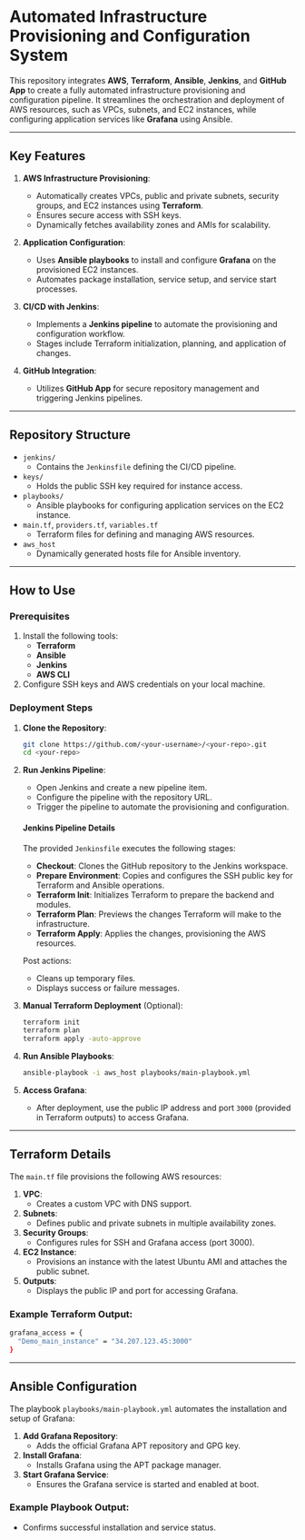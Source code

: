 # Automated Infrastructure Provisioning and Configuration System

This repository integrates **AWS**, **Terraform**, **Ansible**, **Jenkins**, and **GitHub App** to create a fully automated infrastructure provisioning and configuration pipeline. It streamlines the orchestration and deployment of AWS resources, such as VPCs, subnets, and EC2 instances, while configuring application services like **Grafana** using Ansible.

---

## Key Features

1. **AWS Infrastructure Provisioning**:
   - Automatically creates VPCs, public and private subnets, security groups, and EC2 instances using **Terraform**.
   - Ensures secure access with SSH keys.
   - Dynamically fetches availability zones and AMIs for scalability.

2. **Application Configuration**:
   - Uses **Ansible playbooks** to install and configure **Grafana** on the provisioned EC2 instances.
   - Automates package installation, service setup, and service start processes.

3. **CI/CD with Jenkins**:
   - Implements a **Jenkins pipeline** to automate the provisioning and configuration workflow.
   - Stages include Terraform initialization, planning, and application of changes.

4. **GitHub Integration**:
   - Utilizes **GitHub App** for secure repository management and triggering Jenkins pipelines.

---

## Repository Structure

- `jenkins/`
  - Contains the `Jenkinsfile` defining the CI/CD pipeline.
- `keys/`
  - Holds the public SSH key required for instance access.
- `playbooks/`
  - Ansible playbooks for configuring application services on the EC2 instance.
- `main.tf`, `providers.tf`, `variables.tf`
  - Terraform files for defining and managing AWS resources.
- `aws_host`
  - Dynamically generated hosts file for Ansible inventory.

---

## How to Use

### Prerequisites
1. Install the following tools:
   - **Terraform**
   - **Ansible**
   - **Jenkins**
   - **AWS CLI**
2. Configure SSH keys and AWS credentials on your local machine.

### Deployment Steps

1. **Clone the Repository**:
   ```bash
   git clone https://github.com/<your-username>/<your-repo>.git
   cd <your-repo>
   ```

2. **Run Jenkins Pipeline**:
   - Open Jenkins and create a new pipeline item.
   - Configure the pipeline with the repository URL.
   - Trigger the pipeline to automate the provisioning and configuration.

   #### Jenkins Pipeline Details
   The provided `Jenkinsfile` executes the following stages:

   - **Checkout**: Clones the GitHub repository to the Jenkins workspace.
   - **Prepare Environment**: Copies and configures the SSH public key for Terraform and Ansible operations.
   - **Terraform Init**: Initializes Terraform to prepare the backend and modules.
   - **Terraform Plan**: Previews the changes Terraform will make to the infrastructure.
   - **Terraform Apply**: Applies the changes, provisioning the AWS resources.

   Post actions:
   - Cleans up temporary files.
   - Displays success or failure messages.

3. **Manual Terraform Deployment** (Optional):
   ```bash
   terraform init
   terraform plan
   terraform apply -auto-approve
   ```

4. **Run Ansible Playbooks**:
   ```bash
   ansible-playbook -i aws_host playbooks/main-playbook.yml
   ```

5. **Access Grafana**:
   - After deployment, use the public IP address and port `3000` (provided in Terraform outputs) to access Grafana.

---

## Terraform Details

The `main.tf` file provisions the following AWS resources:

1. **VPC**:
   - Creates a custom VPC with DNS support.
2. **Subnets**:
   - Defines public and private subnets in multiple availability zones.
3. **Security Groups**:
   - Configures rules for SSH and Grafana access (port 3000).
4. **EC2 Instance**:
   - Provisions an instance with the latest Ubuntu AMI and attaches the public subnet.
5. **Outputs**:
   - Displays the public IP and port for accessing Grafana.

### Example Terraform Output:
```bash
grafana_access = {
  "Demo_main_instance" = "34.207.123.45:3000"
}
```

---

## Ansible Configuration

The playbook `playbooks/main-playbook.yml` automates the installation and setup of Grafana:

1. **Add Grafana Repository**:
   - Adds the official Grafana APT repository and GPG key.
2. **Install Grafana**:
   - Installs Grafana using the APT package manager.
3. **Start Grafana Service**:
   - Ensures the Grafana service is started and enabled at boot.

### Example Playbook Output:
- Confirms successful installation and service status.


